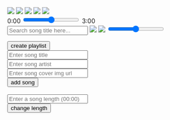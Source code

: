 <link rel="stylesheet" href="{{ site.baseurl }}/assets/classroom/styles.css">
<script src="{{ site.baseurl }}/assets/classroom/script.js"></script>

<div class="main">
    <div class="player">
        <div class="songMetaData" id="songMetaData">
            <div class="background">
            </div>
        </div>
        <div class="mediaControls">
            <div class="buttons">
                <img id="shuffle" src="{{site.baseurl}}/images/classroom/shuffle-inactive.png" onclick="shuffle()">
                <img id="back" src="{{site.baseurl}}/images/classroom/back.png" onclick="back()">
                <img class="play" id="play" src="{{site.baseurl}}/images/classroom/play.png" onclick="play()">
                <img id="skip" src="{{site.baseurl}}/images/classroom/skip.png" onclick="skip()">
                <img id="loop" src="{{site.baseurl}}/images/classroom/loop-inactive.png" onclick="loop()">
            </div>
            <div class="scrubber">
                <span id="current">0:00</span>
                <input id="progress-bar" type="range">
                <span id="length">3:00</span>
            </div>
            <div class="search">
                <input id="search" type="text" placeholder="Search song title here...">
                <img class="search-icon" src="{{site.baseurl}}/images/classroom/search.png">
                <img class="volume-icon" src="{{site.baseurl}}/images/classroom/volume-mid.png" id="volume-icon" onclick="mute()">
                <input id="volume-bar" type="range" max="100">
            </div>
        </div>
    </div>
    <div id="playlistDiv" class="playlist">
    </div>
</div>

<button onclick="createPlaylist()">create playlist</button>
<br>
<input id="titleInput" placeholder="Enter song title">
<br>
<input id="artistInput" placeholder="Enter song artist">
<br>
<input id="coverInput" placeholder="Enter song cover img url">
<br>
<button onclick="addSong()">add song</button>
<br>\
<input id="lengthInput" placeholder="Enter a song length (00:00)">
<br>
<button onclick="setLength(document.getElementById('lengthInput').value)">change length</button>

